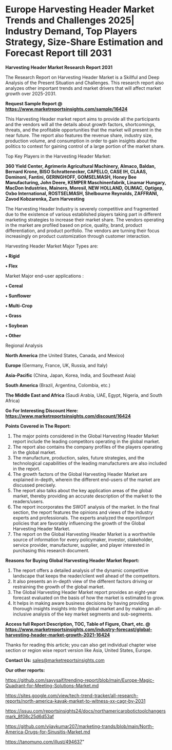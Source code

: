  # Europe Harvesting Header Market Trends and Challenges 2025| Industry Demand, Top Players Strategy, Size-Share Estimation and Forecast Report till 2031

<strong>Harvesting Header Market Research Report 2031</strong>

The Research Report on Harvesting Header Market is a Skillful and Deep Analysis of the Present Situation and Challenges. This research report also analyzes other important trends and market drivers that will affect market growth over 2025-2031.

<strong>Request Sample Report @ <a href=https://www.marketreportsinsights.com/sample/16424>https://www.marketreportsinsights.com/sample/16424</a></strong>

This Harvesting Header market report aims to provide all the participants and the vendors will all the details about growth factors, shortcomings, threats, and the profitable opportunities that the market will present in the near future. The report also features the revenue share, industry size, production volume, and consumption in order to gain insights about the politics to contest for gaining control of a large portion of the market share.

Top Key Players in the Harvesting Header Market:

<strong>360 Yield Center, Agrimerin Agricultural Machinery, Almaco, Baldan, Bernard Krone, BISO Schrattenecker, CAPELLO, CASE IH, CLAAS, Dominoni, Fantini, GERINGHOFF, GOMSELMASH, Honey Bee Manufacturing, John Deere, KEMPER Maschinenfabrik, Linamar Hungary, MacDon Industries, Mainero, Moresil, NEW HOLLAND, OLIMAC, Optigep, Oxbo International, ROSTSELMASH, Shelbourne Reynolds, ZAFFRANI, Zavod Kobzarenka, Zurn Harvesting</strong>

The Harvesting Header Industry is severely competitive and fragmented due to the existence of various established players taking part in different marketing strategies to increase their market share. The vendors operating in the market are profiled based on price, quality, brand, product differentiation, and product portfolio. The vendors are turning their focus increasingly on product customization through customer interaction.

Harvesting Header Market Major Types are:

<strong>• Rigid

• Flex</strong>

Market Major end-user applications :

<strong>• Cereal

• Sunflower

• Multi-Crop

• Grass

• Soybean

• Other</strong>

Regional Analysis

</u><strong><b>North America</b></strong> (the United States, Canada, and Mexico)

<strong><b>Europe </b></strong>(Germany, France, UK, Russia, and Italy)

<strong><b>Asia-Pacific</b></strong> (China, Japan, Korea, India, and Southeast Asia)

<strong><b>South America</b></strong> (Brazil, Argentina, Colombia, etc.)

<strong><b>The Middle East and Africa</b></strong> (Saudi Arabia, UAE, Egypt, Nigeria, and South Africa)

<strong>Go For Interesting Discount Here: <a href=https://www.marketreportsinsights.com/discount/16424>https://www.marketreportsinsights.com/discount/16424</a></strong>

<strong>Points Covered in The Report:</strong>
<ol>
  <li>The major points considered in the Global Harvesting Header Market report include the leading competitors operating in the global market.</li>
  <li>The report also contains the company profiles of the players operating in the global market.</li>
  <li>The manufacture, production, sales, future strategies, and the technological capabilities of the leading manufacturers are also included in the report.</li>
  <li>The growth factors of the Global Harvesting Header Market are explained in-depth, wherein the different end-users of the market are discussed precisely.</li>
  <li>The report also talks about the key application areas of the global market, thereby providing an accurate description of the market to the readers/users.</li>
  <li>The report incorporates the SWOT analysis of the market. In the final section, the report features the opinions and views of the industry experts and professionals. The experts analyzed the export/import policies that are favorably influencing the growth of the Global Harvesting Header Market.</li>
  <li>The report on the Global Harvesting Header Market is a worthwhile source of information for every policymaker, investor, stakeholder, service provider, manufacturer, supplier, and player interested in purchasing this research document.</li>
</ol>
<strong>Reasons for Buying Global Harvesting Header Market Report:</strong>

<ol>
  <li>The report offers a detailed analysis of the dynamic competitive landscape that keeps the reader/client well ahead of the competitors.</li>
  <li>It also presents an in-depth view of the different factors driving or restraining the growth of the global market.</li>
  <li>The Global Harvesting Header Market report provides an eight-year forecast evaluated on the basis of how the market is estimated to grow.</li>
  <li>It helps in making aware business decisions by having providing thorough insights insights into the global market and by making an all-inclusive analysis of the key market segments and sub-segments.</li>
</ol>
<strong>Access full Report Description, TOC, Table of Figure, Chart, etc. @ <a href=https://www.marketreportsinsights.com/industry-forecast/global-harvesting-header-market-growth-2021-16424>https://www.marketreportsinsights.com/industry-forecast/global-harvesting-header-market-growth-2021-16424</a></strong>


Thanks for reading this article; you can also get individual chapter wise section or region wise report version like Asia, United States, Europe.

<strong>Contact Us:</strong>
sales@marketreportsinsights.com

<strong>Our other reports:</strong>

<a href=https://github.com/sayysaif/trending-report/blob/main/Europe-Magic-Quadrant-for-Meeting-Solutions-Market.md>https://github.com/sayysaif/trending-report/blob/main/Europe-Magic-Quadrant-for-Meeting-Solutions-Market.md</a>

<a href=https://sites.google.com/view/tech-trend-tracker/all-research-reports/north-america-kayak-market-to-witness-xx-cagr-by-2031>https://sites.google.com/view/tech-trend-tracker/all-research-reports/north-america-kayak-market-to-witness-xx-cagr-by-2031</a>

<a href=https://issuu.com/reportsinsights24/docs/northamericarobotictoolchangersmark_8f08c25d6d53af>https://issuu.com/reportsinsights24/docs/northamericarobotictoolchangersmark_8f08c25d6d53af</a>

<a href=https://github.com/vijaykumar207/marketing-trands/blob/main/North-America-Drugs-for-Sinusitis-Market.md>https://github.com/vijaykumar207/marketing-trands/blob/main/North-America-Drugs-for-Sinusitis-Market.md</a>

<a href=https://tanomuno.com/illust/494637>https://tanomuno.com/illust/494637</a>"
